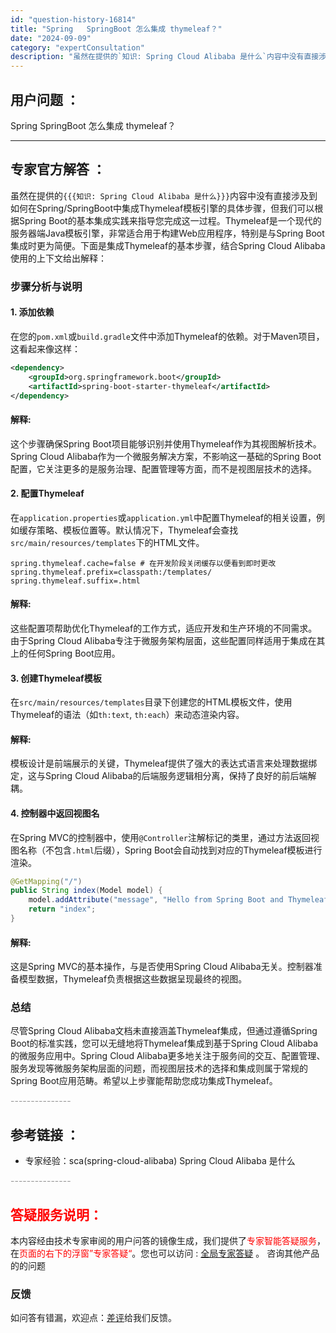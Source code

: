 ```yaml
---
id: "question-history-16814"
title: "Spring   SpringBoot 怎么集成 thymeleaf？"
date: "2024-09-09"
category: "expertConsultation"
description: "虽然在提供的`知识: Spring Cloud Alibaba 是什么`内容中没有直接涉及到如何在Spring/SpringBoot中集成Thymeleaf模板引擎的具体步骤，但我们可以根据Spring Boot的基本集成实践来指导您完成这一过程。Thymeleaf是一个现代的服务器端Java模板引"
---
```


## 用户问题 ： 
 Spring   SpringBoot 怎么集成 thymeleaf？  

---------------
## 专家官方解答 ：

虽然在提供的`{{{知识: Spring Cloud Alibaba 是什么}}}`内容中没有直接涉及到如何在Spring/SpringBoot中集成Thymeleaf模板引擎的具体步骤，但我们可以根据Spring Boot的基本集成实践来指导您完成这一过程。Thymeleaf是一个现代的服务器端Java模板引擎，非常适合用于构建Web应用程序，特别是与Spring Boot集成时更为简便。下面是集成Thymeleaf的基本步骤，结合Spring Cloud Alibaba使用的上下文给出解释：

### 步骤分析与说明

#### 1. 添加依赖

在您的`pom.xml`或`build.gradle`文件中添加Thymeleaf的依赖。对于Maven项目，这看起来像这样：

```xml
<dependency>
    <groupId>org.springframework.boot</groupId>
    <artifactId>spring-boot-starter-thymeleaf</artifactId>
</dependency>
```

#### 解释:
这个步骤确保Spring Boot项目能够识别并使用Thymeleaf作为其视图解析技术。Spring Cloud Alibaba作为一个微服务解决方案，不影响这一基础的Spring Boot配置，它关注更多的是服务治理、配置管理等方面，而不是视图层技术的选择。

#### 2. 配置Thymeleaf

在`application.properties`或`application.yml`中配置Thymeleaf的相关设置，例如缓存策略、模板位置等。默认情况下，Thymeleaf会查找`src/main/resources/templates`下的HTML文件。

```properties
spring.thymeleaf.cache=false # 在开发阶段关闭缓存以便看到即时更改
spring.thymeleaf.prefix=classpath:/templates/
spring.thymeleaf.suffix=.html
```

#### 解释:
这些配置项帮助优化Thymeleaf的工作方式，适应开发和生产环境的不同需求。由于Spring Cloud Alibaba专注于微服务架构层面，这些配置同样适用于集成在其上的任何Spring Boot应用。

#### 3. 创建Thymeleaf模板

在`src/main/resources/templates`目录下创建您的HTML模板文件，使用Thymeleaf的语法（如`th:text`, `th:each`）来动态渲染内容。

#### 解释:
模板设计是前端展示的关键，Thymeleaf提供了强大的表达式语言来处理数据绑定，这与Spring Cloud Alibaba的后端服务逻辑相分离，保持了良好的前后端解耦。

#### 4. 控制器中返回视图名

在Spring MVC的控制器中，使用`@Controller`注解标记的类里，通过方法返回视图名称（不包含`.html`后缀），Spring Boot会自动找到对应的Thymeleaf模板进行渲染。

```java
@GetMapping("/")
public String index(Model model) {
    model.addAttribute("message", "Hello from Spring Boot and Thymeleaf!");
    return "index";
}
```

#### 解释:
这是Spring MVC的基本操作，与是否使用Spring Cloud Alibaba无关。控制器准备模型数据，Thymeleaf负责根据这些数据呈现最终的视图。

### 总结

尽管Spring Cloud Alibaba文档未直接涵盖Thymeleaf集成，但通过遵循Spring Boot的标准实践，您可以无缝地将Thymeleaf集成到基于Spring Cloud Alibaba的微服务应用中。Spring Cloud Alibaba更多地关注于服务间的交互、配置管理、服务发现等微服务架构层面的问题，而视图层技术的选择和集成则属于常规的Spring Boot应用范畴。希望以上步骤能帮助您成功集成Thymeleaf。


<font color="#949494">---------------</font> 


## 参考链接 ：

* 专家经验：sca(spring-cloud-alibaba) Spring Cloud Alibaba 是什么 


 <font color="#949494">---------------</font> 
 


## <font color="#FF0000">答疑服务说明：</font> 

本内容经由技术专家审阅的用户问答的镜像生成，我们提供了<font color="#FF0000">专家智能答疑服务</font>，在<font color="#FF0000">页面的右下的浮窗”专家答疑“</font>。您也可以访问 : [全局专家答疑](https://answer.opensource.alibaba.com/docs/intro) 。 咨询其他产品的的问题

### 反馈
如问答有错漏，欢迎点：[差评](https://ai.nacos.io/user/feedbackByEnhancerGradePOJOID?enhancerGradePOJOId=16834)给我们反馈。
